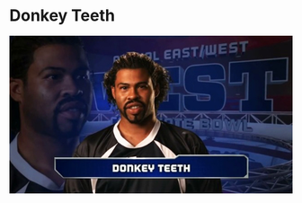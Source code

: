 # Donkey Teeth

![Alt text](https://raw.githubusercontent.com/evturn/donkey-teeth-angular/master/app/images/avatar.jpg)